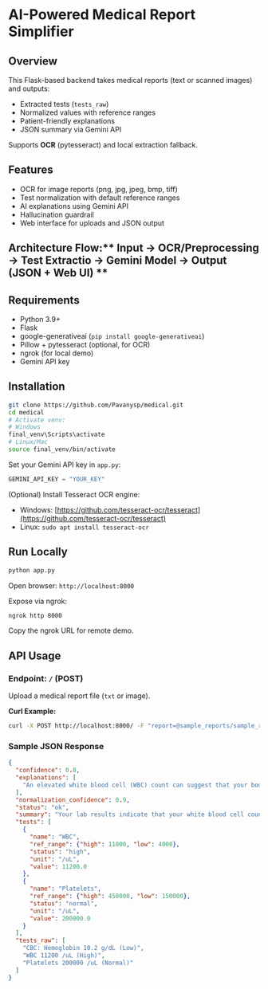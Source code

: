 # AI-Powered Medical Report Simplifier

## Overview

This Flask-based backend takes medical reports (text or scanned images) and outputs:

* Extracted tests (`tests_raw`)
* Normalized values with reference ranges
* Patient-friendly explanations
* JSON summary via Gemini API

Supports **OCR** (pytesseract) and local extraction fallback.

## Features

* OCR for image reports (png, jpg, jpeg, bmp, tiff)
* Test normalization with default reference ranges
* AI explanations using Gemini API
* Hallucination guardrail
* Web interface for uploads and JSON output
## Architecture Flow:** Input → OCR/Preprocessing → Test Extractio → Gemini Model  → Output (JSON + Web UI) **



## Requirements

* Python 3.9+
* Flask
* google-generativeai (`pip install google-generativeai`)
* Pillow + pytesseract (optional, for OCR)
* ngrok (for local demo)
* Gemini API key

## Installation

```bash
git clone https://github.com/Pavanysp/medical.git
cd medical
# Activate venv:
# Windows
final_venv\Scripts\activate
# Linux/Mac
source final_venv/bin/activate

```

Set your Gemini API key in `app.py`:

```python
GEMINI_API_KEY = "YOUR_KEY"
```

(Optional) Install Tesseract OCR engine:

* Windows: [https://github.com/tesseract-ocr/tesseract](https://github.com/tesseract-ocr/tesseract)
* Linux: `sudo apt install tesseract-ocr`

## Run Locally

```bash
python app.py
```

Open browser: `http://localhost:8000`

Expose via ngrok:

```bash
ngrok http 8000
```

Copy the ngrok URL for remote demo.

## API Usage

### Endpoint: `/` (POST)

Upload a medical report file (`txt` or image).

**Curl Example:**

```bash
curl -X POST http://localhost:8000/ -F "report=@sample_reports/sample_report.txt"
```

### Sample JSON Response

```json
{
  "confidence": 0.8,
  "explanations": [
    "An elevated white blood cell (WBC) count can suggest that your body is fighting an infection or experiencing inflammation."
  ],
  "normalization_confidence": 0.9,
  "status": "ok",
  "summary": "Your lab results indicate that your white blood cell count is elevated. Your platelet count is within the expected range.",
  "tests": [
    {
      "name": "WBC",
      "ref_range": {"high": 11000, "low": 4000},
      "status": "high",
      "unit": "/uL",
      "value": 11200.0
    },
    {
      "name": "Platelets",
      "ref_range": {"high": 450000, "low": 150000},
      "status": "normal",
      "unit": "/uL",
      "value": 200000.0
    }
  ],
  "tests_raw": [
    "CBC: Hemoglobin 10.2 g/dL (Low)",
    "WBC 11200 /uL (High)",
    "Platelets 200000 /uL (Normal)"
  ]
}
```



